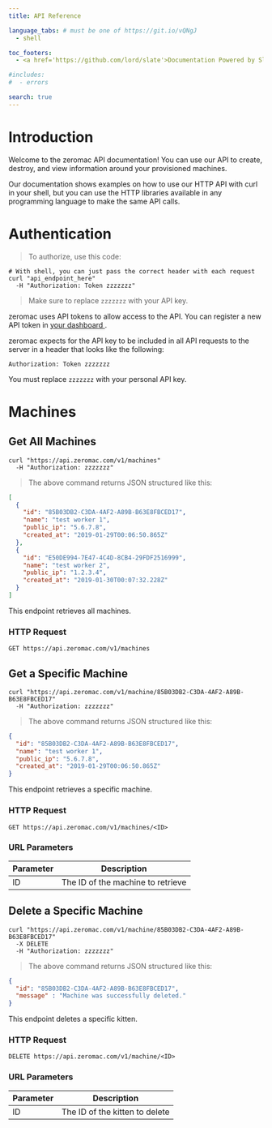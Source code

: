 ```yaml
---
title: API Reference

language_tabs: # must be one of https://git.io/vQNgJ
  - shell

toc_footers:
  - <a href='https://github.com/lord/slate'>Documentation Powered by Slate</a>

#includes:
#  - errors

search: true
---
```


# Introduction

Welcome to the zeromac API documentation! You can use our API to create, destroy, and view information around your provisioned machines.

Our documentation shows examples on how to use our HTTP API with curl in your shell, but you can use the HTTP libraries available in any programming language to make the same API calls.

# Authentication

> To authorize, use this code:

```shell
# With shell, you can just pass the correct header with each request
curl "api_endpoint_here"
  -H "Authorization: Token zzzzzzz"
```

> Make sure to replace `zzzzzzz` with your API key.

zeromac uses API tokens to allow access to the API. You can register a new API token in [your dashboard ](https://zeromac.com/api).

zeromac expects for the API key to be included in all API requests to the server in a header that looks like the following:

`Authorization: Token zzzzzzz`

<aside class="notice">
You must replace <code>zzzzzzz</code> with your personal API key.
</aside>

# Machines

## Get All Machines

```shell
curl "https://api.zeromac.com/v1/machines"
  -H "Authorization: zzzzzzz"
```

> The above command returns JSON structured like this:

```json
[
  {
    "id": "85B03DB2-C3DA-4AF2-A89B-B63E8FBCED17",
    "name": "test worker 1",
    "public_ip": "5.6.7.8",
    "created_at": "2019-01-29T00:06:50.865Z"
  },
  {
    "id": "E50DE994-7E47-4C4D-8CB4-29FDF2516999",
    "name": "test worker 2",
    "public_ip": "1.2.3.4",
    "created_at": "2019-01-30T00:07:32.228Z"
  }
]
```

This endpoint retrieves all machines.

### HTTP Request

`GET https://api.zeromac.com/v1/machines`

## Get a Specific Machine

```shell
curl "https://api.zeromac.com/v1/machine/85B03DB2-C3DA-4AF2-A89B-B63E8FBCED17"
  -H "Authorization: zzzzzzz"
```

> The above command returns JSON structured like this:

```json
{
  "id": "85B03DB2-C3DA-4AF2-A89B-B63E8FBCED17",
  "name": "test worker 1",
  "public_ip": "5.6.7.8",
  "created_at": "2019-01-29T00:06:50.865Z"
}
```

This endpoint retrieves a specific machine.

### HTTP Request

`GET https://api.zeromac.com/v1/machines/<ID>`

### URL Parameters

Parameter | Description
--------- | -----------
ID | The ID of the machine to retrieve

## Delete a Specific Machine

```shell
curl "https://api.zeromac.com/v1/machine/85B03DB2-C3DA-4AF2-A89B-B63E8FBCED17"
  -X DELETE
  -H "Authorization: zzzzzzz"
```

> The above command returns JSON structured like this:

```json
{
  "id": "85B03DB2-C3DA-4AF2-A89B-B63E8FBCED17",
  "message" : "Machine was successfully deleted."
}
```

This endpoint deletes a specific kitten.

### HTTP Request

`DELETE https://api.zeromac.com/v1/machine/<ID>`

### URL Parameters

Parameter | Description
--------- | -----------
ID | The ID of the kitten to delete

